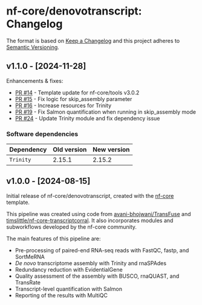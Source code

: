 # nf-core/denovotranscript: Changelog

The format is based on [Keep a Changelog](https://keepachangelog.com/en/1.0.0/)
and this project adheres to [Semantic Versioning](https://semver.org/spec/v2.0.0.html).

## v1.1.0 - [2024-11-28]

Enhancements & fixes:

- [PR #14](https://github.com/nf-core/denovotranscript/pull/14) - Template update for nf-core/tools v3.0.2
- [PR #15](https://github.com/nf-core/denovotranscript/pull/15) - Fix logic for skip_assembly parameter
- [PR #16](https://github.com/nf-core/denovotranscript/pull/16) - Increase resources for Trinity
- [PR #19](https://github.com/nf-core/denovotranscript/pull/21) - Fix Salmon quantification when running in skip_assembly mode
- [PR #24](https://github.com/nf-core/denovotranscript/pull/21) - Update Trinity module and fix dependency issue

### Software dependencies

| Dependency | Old version | New version |
| ---------- | ----------- | ----------- |
| `Trinity`  | 2.15.1      | 2.15.2      |

## v1.0.0 - [2024-08-15]

Initial release of nf-core/denovotranscript, created with the [nf-core](https://nf-co.re/) template.

This pipeline was created using code from [avani-bhojwani/TransFuse](https://github.com/avani-bhojwani/TransFuse) and [timslittle/nf-core-transcriptcorral](https://github.com/timslittle/nf-core-transcriptcorral/). It also incorporates modules and subworkflows developed by the nf-core community.

The main features of this pipeline are:

- Pre-processing of paired-end RNA-seq reads with FastQC, fastp, and SortMeRNA
- _De novo_ transcriptome assembly with Trinity and rnaSPAdes
- Redundancy reduction with EvidentialGene
- Quality assessment of the assembly with BUSCO, rnaQUAST, and TransRate
- Transcript-level quantification with Salmon
- Reporting of the results with MultiQC
